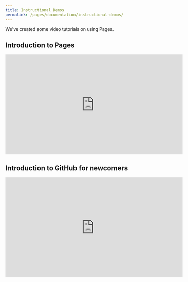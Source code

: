 ```yaml
---
title: Instructional Demos
permalink: /pages/documentation/instructional-demos/
---
```


We've created some video tutorials on using Pages.

## Introduction to Pages

<iframe width="560" height="315" src="https://www.youtube.com/embed/835a8UWlL9c" frameborder="0" allowfullscreen></iframe>

## Introduction to GitHub for newcomers

<iframe width="560" height="315" src="https://www.youtube.com/embed/gLozuPQ34EQ" frameborder="0" allowfullscreen></iframe>
